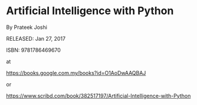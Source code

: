 
# Artificial Intelligence with Python 

By Prateek Joshi

RELEASED: Jan 27, 2017


ISBN: 9781786469670

at

https://books.google.com.my/books?id=O1AoDwAAQBAJ

or

https://www.scribd.com/book/382517197/Artificial-Intelligence-with-Python

